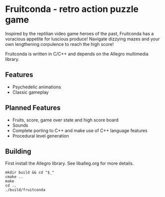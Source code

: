 # Fruitconda - retro action puzzle game
Inspired by the reptilian video game heroes of the past, Fruitconda has a voracious appetite for luscious produce! Navigate dizzying mazes and your own lengthening corpulence to reach the high score!

Fruitconda is written in C/C++ and depends on the Allegro multimedia library.

## Features
- Psychedelic animations
- Classic gameplay

## Planned Features
- Fruits, score, game over state and high score board
- Sounds
- Complete porting to C++ and make use of C++ language features
- Procedural level generation

## Building
First install the Allegro library. See liballeg.org for more details.

```
mkdir build && cd "$_"
cmake ..
make
cd ..
./build/fruitconda
```
